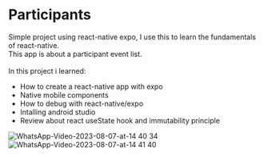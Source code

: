 # Participants
Simple project using react-native expo, I use this to learn the fundamentals of react-native. <br/>
This app is about a participant event list.
<br/>
<br/>
In this project i learned:
- How to create a react-native app with expo
- Native mobile components
- How to debug with react-native/expo
- Intalling android studio
- Review about react useState hook and immutability principle

![WhatsApp-Video-2023-08-07-at-14 40 34](https://github.com/pedroaurelli/participants-list/assets/88735972/c938ba25-8aab-4c3d-a9fe-18fdd604d947)
![WhatsApp-Video-2023-08-07-at-14 41 40](https://github.com/pedroaurelli/participants-list/assets/88735972/510ce260-bd0c-45ee-b02e-d6deb9c8f212)
